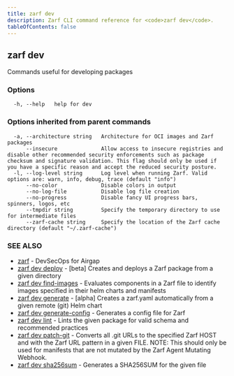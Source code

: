 ```yaml
---
title: zarf dev
description: Zarf CLI command reference for <code>zarf dev</code>.
tableOfContents: false
---
```


<!-- Page generated by Zarf; DO NOT EDIT -->

## zarf dev

Commands useful for developing packages

### Options

```
  -h, --help   help for dev
```

### Options inherited from parent commands

```
  -a, --architecture string   Architecture for OCI images and Zarf packages
      --insecure              Allow access to insecure registries and disable other recommended security enforcements such as package checksum and signature validation. This flag should only be used if you have a specific reason and accept the reduced security posture.
  -l, --log-level string      Log level when running Zarf. Valid options are: warn, info, debug, trace (default "info")
      --no-color              Disable colors in output
      --no-log-file           Disable log file creation
      --no-progress           Disable fancy UI progress bars, spinners, logos, etc
      --tmpdir string         Specify the temporary directory to use for intermediate files
      --zarf-cache string     Specify the location of the Zarf cache directory (default "~/.zarf-cache")
```

### SEE ALSO

* [zarf](/commands/zarf/)	 - DevSecOps for Airgap
* [zarf dev deploy](/commands/zarf_dev_deploy/)	 - [beta] Creates and deploys a Zarf package from a given directory
* [zarf dev find-images](/commands/zarf_dev_find-images/)	 - Evaluates components in a Zarf file to identify images specified in their helm charts and manifests
* [zarf dev generate](/commands/zarf_dev_generate/)	 - [alpha] Creates a zarf.yaml automatically from a given remote (git) Helm chart
* [zarf dev generate-config](/commands/zarf_dev_generate-config/)	 - Generates a config file for Zarf
* [zarf dev lint](/commands/zarf_dev_lint/)	 - Lints the given package for valid schema and recommended practices
* [zarf dev patch-git](/commands/zarf_dev_patch-git/)	 - Converts all .git URLs to the specified Zarf HOST and with the Zarf URL pattern in a given FILE.  NOTE:
This should only be used for manifests that are not mutated by the Zarf Agent Mutating Webhook.
* [zarf dev sha256sum](/commands/zarf_dev_sha256sum/)	 - Generates a SHA256SUM for the given file

